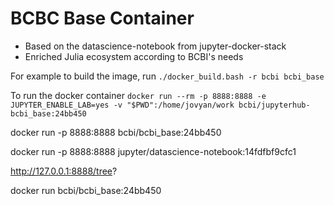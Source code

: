 # BCBC Base Container


* Based on the datascience-notebook from jupyter-docker-stack
* Enriched Julia ecosystem according to BCBI's needs

For example to build the image, run 
`./docker_build.bash -r bcbi bcbi_base`

To run the docker container
`docker run --rm -p 8888:8888 -e JUPYTER_ENABLE_LAB=yes -v "$PWD":/home/jovyan/work bcbi/jupyterhub-bcbi_base:24bb450`

docker run -p 8888:8888 bcbi/bcbi_base:24bb450

docker run -p 8888:8888 jupyter/datascience-notebook:14fdfbf9cfc1

http://127.0.0.1:8888/tree?

docker run bcbi/bcbi_base:24bb450